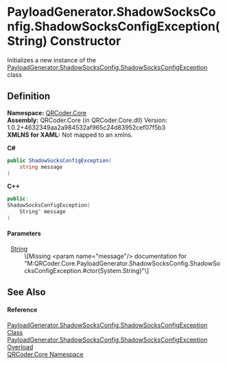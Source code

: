 # PayloadGenerator.ShadowSocksConfig.ShadowSocksConfigException(String) Constructor


Initializes a new instance of the <a href="T_QRCoder_Core_PayloadGenerator_ShadowSocksConfig_ShadowSocksConfigException.md">PayloadGenerator.ShadowSocksConfig.ShadowSocksConfigException</a> class



## Definition
**Namespace:** <a href="N_QRCoder_Core.md">QRCoder.Core</a>  
**Assembly:** QRCoder.Core (in QRCoder.Core.dll) Version: 1.0.2+4632349aa2a984532af965c24d83952cef07f5b3  
**XMLNS for XAML:** Not mapped to an xmlns.

**C#**
``` C#
public ShadowSocksConfigException(
	string message
)
```
**C++**
``` C++
public:
ShadowSocksConfigException(
	String^ message
)
```



#### Parameters
<dl><dt>  <a href="https://learn.microsoft.com/dotnet/api/system.string" target="_blank" rel="noopener noreferrer">String</a></dt><dd>\[Missing &lt;param name="message"/&gt; documentation for "M:QRCoder.Core.PayloadGenerator.ShadowSocksConfig.ShadowSocksConfigException.#ctor(System.String)"\]</dd></dl>

## See Also


#### Reference
<a href="T_QRCoder_Core_PayloadGenerator_ShadowSocksConfig_ShadowSocksConfigException.md">PayloadGenerator.ShadowSocksConfig.ShadowSocksConfigException Class</a>  
<a href="Overload_QRCoder_Core_PayloadGenerator_ShadowSocksConfig_ShadowSocksConfigException__ctor.md">PayloadGenerator.ShadowSocksConfig.ShadowSocksConfigException Overload</a>  
<a href="N_QRCoder_Core.md">QRCoder.Core Namespace</a>  
